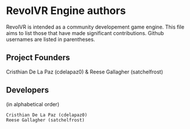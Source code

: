 # RevolVR Engine authors

RevolVR is intended as a community developement game engine. This file aims to list those that have made significant contributions. Github usernames are listed in parentheses.

## Project Founders

Cristhian De La Paz (cdelapaz0) & Reese Gallagher (satchelfrost)

## Developers

(in alphabetical order)

    Cristhian De La Paz (cdelapaz0)
    Reese Gallagher (satchelfrost)
